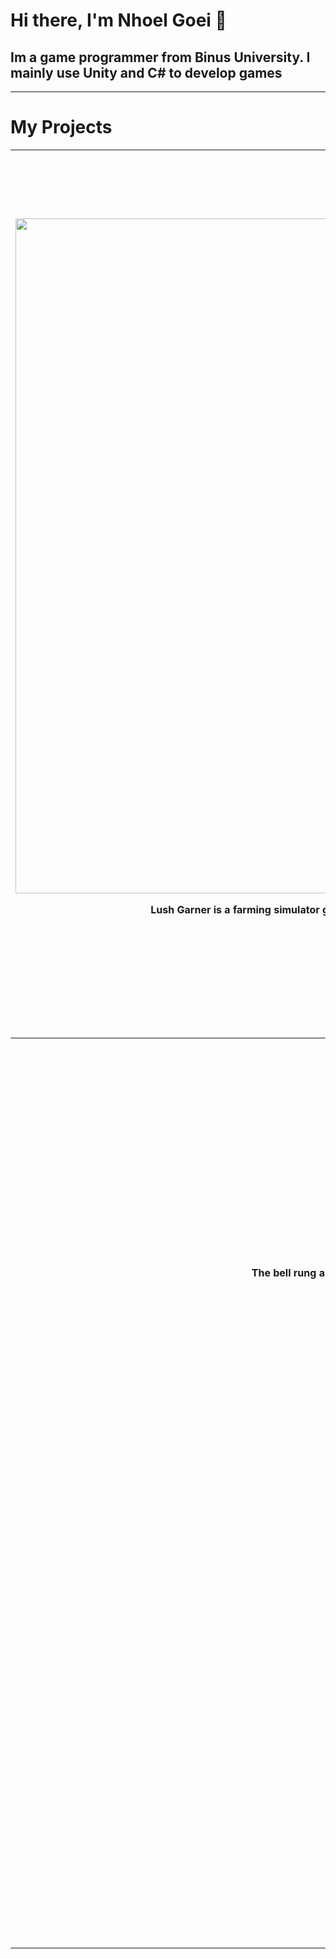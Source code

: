 # Hi there, I'm Nhoel Goei 👋
## Im a game programmer from Binus University. I mainly use Unity and C# to develop games
---
# My Projects
  <table width="100%"j>
    <tr>
      <th width="50%" height="400" valign="top"><h1>Lush Garner</h1>
        <img width="1920" height="1080" alt="titleSE" src="https://github.com/user-attachments/assets/9e33bfa3-0675-4c0f-813d-bd3766685dd7" />
        <p>Lush Garner is a farming simulator game where the core mechanic allows player to buy seeds from shop then farm them. It shows the hardship of farming in these days and also how to farm.</p>
        <p><a href="https://github.com/NGnolep/Lush-Garner">Go To Repository Page</a></p>
        <p><a href="">Go To Itch.io Page</a></p>
        <h2>Created for Software Engineering Class</h2>
        <p>Nhoel Goei - Game Programmer</p>
      </th>
      <th width="50%" height="400" valign="top"><h1>Yggdrasil's Regrowth</h1>
        <img width="1920" height="1080" alt="titleYGG" src="https://github.com/user-attachments/assets/d526d460-b81f-4e74-93f5-98e700d52551" />
        <p>Defend the tree of yggdrasil that is on the process of healing after a difficult war. Are your hand fast enough to repel all the enemy?</p>
        <p><a href="https://github.com/Nicholasdputra/Krisis-Waktu">Go To Repository Page</a></p>
        <p><a href="https://nhoelg0203.itch.io/yggdrasils-regrowth">Go To Itch.io Page</a></p>
        <h2>Submission for GAMESEED 2024</h2>
        <p>Nhoel Goei - Game Programmer</p>
      </th>
    </tr>
    <tr>
      <th width="50%" height="400" valign="top"><h1>Haunting Echoes</h1>
        <img width="368" height="240" alt="TitleHE" src="https://github.com/user-attachments/assets/742e1a21-c8a2-40bf-8e54-792052fd43bd" />
        <p>The bell rung and you don't know where you are, you feel cold everywhere and sharp gazes are upon you. You know that this place is empty or is it?.</p>
        <p><a href="https://github.com/NGnolep/ICDA---GameSeed">Go To Repository Page</a></p>
        <p><a href="https://steven111105.itch.io/structor">Go To Itch.io Page</a></p>
        <h2>Submission for GAMESEED 2025</h2>
        <p>Nhoel Goei - Game Programmer</p>
      </th>
      <th width="50%" height="400" valign="top"><h1>Magic Magistry</h1>
        <img width="1920" height="1080" alt="image" src="https://github.com/user-attachments/assets/caabe545-ba63-40e5-bacd-84b6185cdaa2" />
        <p>Magic Magistry is a spellcasting survival game. Combine different spell components to fight off the horde of enemies and survive for as long as you can</p>
        <p><a href="https://github.com/Steven111105/MagicMagistry">Go To Repository Page</a></p>
        <p><a href="https://steven111105.itch.io/magic-magistry">Go To Itch.io Page</a></p>
        <h2>Created for Game Programming Class</h2>
        <p>Steven Wijaya (Me) - Game Programmer</p>
        <p>Art and Sound assets are credited in the itch & repository page</p>
      </th>
    </tr>
  </table>
